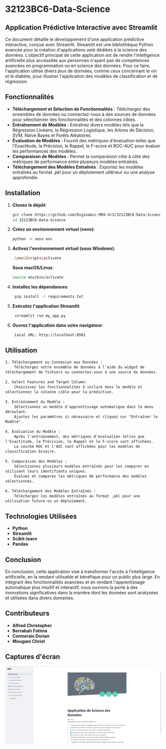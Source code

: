 # 32123BC6-Data-Science

## Application Prédictive Interactive avec Streamlit

Ce document détaille le développement d'une application prédictive interactive, conçue avec Streamlit. Streamlit est une bibliothèque Python avancée pour la création d'applications web dédiées à la science des données. L'objectif principal de cette application est de rendre l'intelligence artificielle plus accessible aux personnes n'ayant pas de compétences avancées en programmation ou en science des données. Pour ce faire, l'application utilise divers jeux de données, comme ceux concernant le vin et le diabète, pour illustrer l'application des modèles de classification et de régression.

## Fonctionnalités

- **Téléchargement et Sélection de Fonctionnalités** : Téléchargez des ensembles de données ou connectez-vous à des sources de données pour sélectionner des fonctionnalités et des colonnes cibles.
- **Entraînement de Modèles** : Entraînez divers modèles tels que la Régression Linéaire, la Régression Logistique, les Arbres de Décision, SVM, Naive Bayes et Forêts Aléatoires.
- **Évaluation de Modèles** : Fournit des métriques d'évaluation telles que l'Exactitude, la Précision, le Rappel, le F-score et ROC-AUC pour évaluer les performances des modèles.
- **Comparaison de Modèles** : Permet la comparaison côte à côte des métriques de performance entre plusieurs modèles entraînés.
- **Téléchargement des Modèles Entraînés** : Exportez les modèles entraînés au format .pkl pour un déploiement ultérieur ou une analyse approfondie.

## Installation

1. **Clonez le dépôt**:
   ```bash
   git clone https://github.com/Diginamic-M09-Gr3/32123BC6-Data-Science.git
   cd 32123BC6-Data-Science
   ```
   
2. **Créez un environnement virtuel (venv)**:
   ```bash
   python -m venv env
   ```
   
3. **Activez l'environnement virtuel (sous Windows)**:
   ```bash
   .\env\Scripts\activate
   ```
   **Sous macOS/Linux**:
   ```bash
   source env/bin/activate
   ```
   
4. **Installez les dépendances**:
   ```bash
    pip install -r requirements.txt
   ```

5. **Exécutez l'application Streamlit**:
   ```bash
    streamlit run my_app.py
   ```

6. **Ouvrez l'application dans votre navigateur**:
   ```bash
    Local URL: http://localhost:8501
   ```

## Utilisation

    1. Téléchargement ou Connexion aux Données :
        Téléchargez votre ensemble de données à l'aide du widget de téléchargement de fichiers ou connectez-vous à une source de données.
    
    2. Select Features and Target Column:
        Choisissez les fonctionnalités à inclure dans le modèle et sélectionnez la colonne cible pour la prédiction.

    3. Entraînement du Modèle :
        Sélectionnez un modèle d'apprentissage automatique dans le menu déroulant.
        Ajustez les paramètres si nécessaire et cliquez sur "Entraîner le Modèle".

    4. Évaluation du Modèle :
        Après l'entraînement, des métriques d'évaluation telles que l'Exactitude, la Précision, le Rappel et le F-score sont affichées.
        La courbe ROC et l'AUC sont affichées pour les modèles de classification binaire.

    5. Comparaison des Modèles :
        Sélectionnez plusieurs modèles entraînés pour les comparer en utilisant leurs identifiants uniques.
        Évaluez et comparez les métriques de performance des modèles sélectionnés.

    6. Téléchargement des Modèles Entraînés :
        Téléchargez les modèles entraînés au format .pkl pour une utilisation future ou un déploiement.

## Technologies Utilisées
- **Python**
- **Streamlit**
- **Scikit-learn**
- **Pandas**

## Conclusion
En conclusion, cette application vise à transformer l'accès à l'intelligence artificielle, en la rendant utilisable et bénéfique pour un public plus large. En intégrant des fonctionnalités avancées et en rendant l'apprentissage automatique plus intuitif et interactif, nous ouvrons la porte à des innovations significatives dans la manière dont les données sont analysées et utilisées dans divers domaines.

## Contributeurs
- **Alfred Christopher**
- **Berrabah Fatima**
- **Cormerais Dorian**
- **Mougani Christ**

## Captures d'écran
![Screenshot 1](assets/images/Screenshot1.png)
